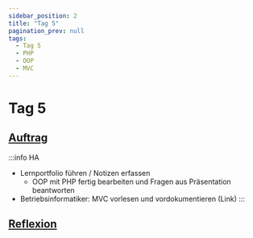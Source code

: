 ```yaml
---
sidebar_position: 2
title: "Tag 5"
pagination_prev: null
tags:
  - Tag 5
  - PHP
  - OOP
  - MVC
---
```


# Tag 5

## [Auftrag](./auftrag.md)

:::info HA
- Lernportfolio führen / Notizen erfassen
  - OOP mit PHP fertig bearbeiten und Fragen aus Präsentation beantworten
- Betriebsinformatiker: MVC vorlesen und vordokumentieren (Link)
:::

## [Reflexion](./reflexion.md)